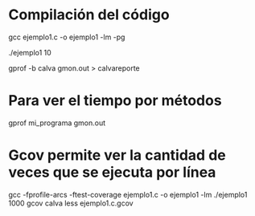 # Compilación del código

gcc ejemplo1.c -o ejemplo1 -lm -pg

./ejemplo1 10

gprof -b calva gmon.out > calvareporte

# Para ver el tiempo por métodos

gprof mi_programa gmon.out

# Gcov permite ver la cantidad de veces que se ejecuta por línea

gcc -fprofile-arcs -ftest-coverage ejemplo1.c -o ejemplo1 -lm
./ejemplo1 1000
gcov calva
less ejemplo1.c.gcov
